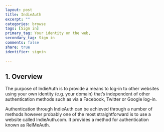 ```yaml
---
layout: post
title: IndieAuth
excerpt: ""
categories: browse
tags: [Sign in]
primary_tag: Your identity on the web,
secondary_tag: Sign in
comments: false
share: true
identifier: signin

---
```

## 1. Overview
The purpose of IndieAuth is to provide a means to log-in to other websites using your own identity (e.g. your domain) that’s independent of other authentication methods such as via a Facebook, Twitter or Google log-in.

Authentication through IndieAuth can be achieved through a number of methods however probably one of the most straightforward is to use a website called IndieAuth.com. It provides a method for authentication known as RelMeAuth.